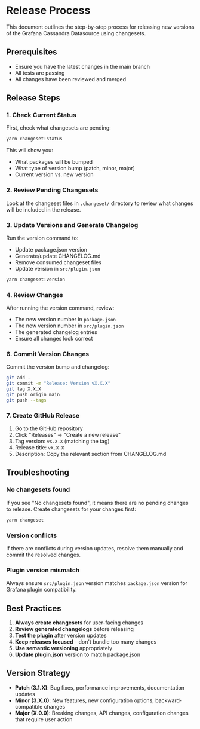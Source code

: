 # Release Process

This document outlines the step-by-step process for releasing new versions of the Grafana Cassandra Datasource using changesets.

## Prerequisites

- Ensure you have the latest changes in the main branch
- All tests are passing
- All changes have been reviewed and merged

## Release Steps

### 1. Check Current Status

First, check what changesets are pending:

```bash
yarn changeset:status
```

This will show you:
- What packages will be bumped
- What type of version bump (patch, minor, major)
- Current version vs. new version

### 2. Review Pending Changesets

Look at the changeset files in `.changeset/` directory to review what changes will be included in the release.

### 3. Update Versions and Generate Changelog

Run the version command to:
- Update package.json version
- Generate/update CHANGELOG.md
- Remove consumed changeset files
- Update version in `src/plugin.json`

```bash
yarn changeset:version
```

### 4. Review Changes

After running the version command, review:
- The new version number in `package.json`
- The new version number in `src/plugin.json`
- The generated changelog entries
- Ensure all changes look correct

### 6. Commit Version Changes

Commit the version bump and changelog:

```bash
git add .
git commit -m "Release: Version vX.X.X"
git tag X.X.X
git push origin main
git push --tags
```

### 7. Create GitHub Release

1. Go to the GitHub repository
2. Click "Releases" → "Create a new release"
3. Tag version: `vX.X.X` (matching the tag)
4. Release title: `vX.X.X`
5. Description: Copy the relevant section from CHANGELOG.md

## Troubleshooting

### No changesets found
If you see "No changesets found", it means there are no pending changes to release. Create changesets for your changes first:

```bash
yarn changeset
```

### Version conflicts
If there are conflicts during version updates, resolve them manually and commit the resolved changes.

### Plugin version mismatch
Always ensure `src/plugin.json` version matches `package.json` version for Grafana plugin compatibility.

## Best Practices

1. **Always create changesets** for user-facing changes
2. **Review generated changelogs** before releasing
3. **Test the plugin** after version updates
4. **Keep releases focused** - don't bundle too many changes
5. **Use semantic versioning** appropriately
6. **Update plugin.json** version to match package.json

## Version Strategy

- **Patch (3.1.X)**: Bug fixes, performance improvements, documentation updates
- **Minor (3.X.0)**: New features, new configuration options, backward-compatible changes
- **Major (X.0.0)**: Breaking changes, API changes, configuration changes that require user action